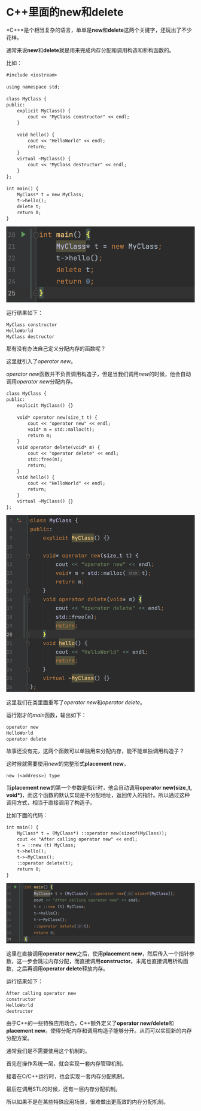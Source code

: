 # C++里面的new和delete

*C++*是个相当复杂的语言，单单是**new**和**delete**这两个关键字，还玩出了不少花样。

通常来说**new**和**delete**就是用来完成内存分配和调用构造和析构函数的。

比如：

```
#include <iostream>

using namespace std;

class MyClass {
public:
    explicit MyClass() {
        cout << "MyClass constructor" << endl;
    }

    void hello() {
        cout << "HelloWorld" << endl;
        return;
    }
    virtual ~MyClass() {
        cout << "MyClass destructor" << endl;
    }
};

int main() {
    MyClass* t = new MyClass;
    t->hello();
    delete t;
    return 0;
}
```

![main function](./images/new-main-func.png)

运行结果如下：
```
MyClass constructor
HelloWorld
MyClass destructor
```

那有没有办法自己定义分配内存的函数呢？

这里就引入了*operator new*。

*operator new*函数并不负责调用构造子，但是当我们调用*new*的时候，他会自动调用*operator new*分配内存。

```
class MyClass {
public:
    explicit MyClass() {}

    void* operator new(size_t t) {
        cout << "operator new" << endl;
        void* m = std::malloc(t);
        return m;
    }
    void operator delete(void* m) {
        cout << "operator delete" << endl;
        std::free(m);
        return;
    }
    void hello() {
        cout << "HelloWorld" << endl;
        return;
    }
    virtual ~MyClass() {}
};
```

![operator new/delete](./images/new-operator-new-delete.png)

这里我们在类里面重写了*operator new*和*operator delete*。

运行刚才的*main*函数，输出如下：

```
operator new
HelloWorld
operator delete
```

故事还没有完，这两个函数可以单独用来分配内存，能不能单独调用构造子？

这时候就需要使用*new*的完整形式**placement new**。

```
new (<address>) type
```

当**placement new**的第一个参数是指针时，他会自动调用**operator new(size_t, void\*)**，而这个函数的默认实现是不分配地址，返回传入的指针。所以通过这种调用方式，相当于直接调用了构造子。

比如下面的代码：

```
int main() {
    MyClass* t = (MyClass*) ::operator new(sizeof(MyClass));
    cout << "After calling operator new" << endl;
    t = ::new (t) MyClass;
    t->hello();
    t->~MyClass();
    ::operator delete(t);
    return 0;
}
```

![placement new](./images/new-placement-new.png)

这里在直接调用**operator new**之后，使用**placement new**，然后传入一个指针参数，这一步会跳过内存分配，而直接调用**constructor**。末尾也直接调用析构函数，之后再调用**operator delete**释放内存。

运行结果如下：
```
After calling operator new
constructor
HelloWorld
destructor
```

由于C++的一些特殊应用场合，C++额外定义了**operator new/delete**和**placement new**。使得分配内存和调用构造子能够分开。从而可以实现新的内存分配方案。

通常我们是不需要使用这个机制的。

首先在操作系统一层，就会实现一套内存管理机制。

接着在C/C++运行时，也会实现一套内存分配机制。

最后在调用STL的时候，还有一层内存分配机制。

所以如果不是在某些特殊应用场景，很难做出更高效的内存分配机制。
